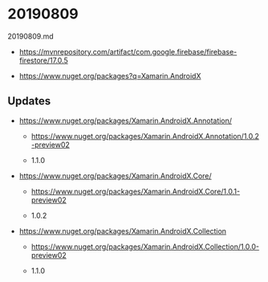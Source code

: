 
# 20190809

20190809.md

*   https://mvnrepository.com/artifact/com.google.firebase/firebase-firestore/17.0.5

*   https://www.nuget.org/packages?q=Xamarin.AndroidX


## Updates

*   https://www.nuget.org/packages/Xamarin.AndroidX.Annotation/

    *   https://www.nuget.org/packages/Xamarin.AndroidX.Annotation/1.0.2-preview02

    *   1.1.0

*   https://www.nuget.org/packages/Xamarin.AndroidX.Core/

    *   https://www.nuget.org/packages/Xamarin.AndroidX.Core/1.0.1-preview02

    *   1.0.2

*   https://www.nuget.org/packages/Xamarin.AndroidX.Collection

    *   https://www.nuget.org/packages/Xamarin.AndroidX.Collection/1.0.0-preview02

    *   1.1.0